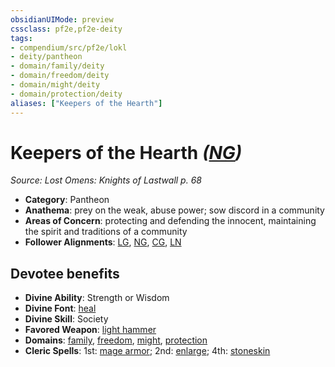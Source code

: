 ```yaml
---
obsidianUIMode: preview
cssclass: pf2e,pf2e-deity
tags:
- compendium/src/pf2e/lokl
- deity/pantheon
- domain/family/deity
- domain/freedom/deity
- domain/might/deity
- domain/protection/deity
aliases: ["Keepers of the Hearth"]
---
```

# Keepers of the Hearth *([NG](rules/traits/ng-b1.md "Neutral Good Alignment Trait"))*  
*Source: Lost Omens: Knights of Lastwall p. 68*  

- **Category**: Pantheon
- **Anathema**: prey on the weak, abuse power; sow discord in a community
- **Areas of Concern**: protecting and defending the innocent, maintaining the spirit and traditions of a community
- **Follower Alignments**: [LG](rules/traits/lg-b1.md "Lawful Good Alignment Trait"), [NG](rules/traits/ng-b1.md "Neutral Good Alignment Trait"), [CG](rules/traits/cg-b1.md "Chaotic Good Alignment Trait"), [LN](rules/traits/ln-b1.md "Lawful Neutral Alignment Trait")

## Devotee benefits

- **Divine Ability**: Strength or Wisdom
- **Divine Font**: [heal](heal.md)
- **Divine Skill**: Society
- **Favored Weapon**: [light hammer](light-hammer.md)
- **Domains**: [family](Reference/Compendium/Setting/domains.md#Family), [freedom](Reference/Compendium/Setting/domains.md#Freedom), [might](Reference/Compendium/Setting/domains.md#Might), [protection](Reference/Compendium/Setting/domains.md#Protection)
- **Cleric Spells**: 1st: [mage armor](mage-armor.md); 2nd: [enlarge](enlarge.md); 4th: [stoneskin](stoneskin.md)